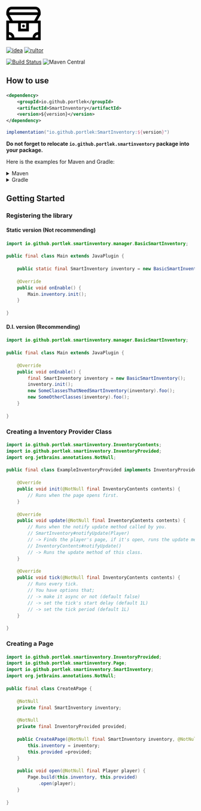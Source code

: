 <img src="logo/logo.svg" width="92px"/>

[![idea](https://www.elegantobjects.org/intellij-idea.svg)](https://www.jetbrains.com/idea/) [![rultor](https://www.rultor.com/b/yegor256/rultor)](https://www.rultor.com/p/portlek/SmartInventory)

[![Build Status](https://travis-ci.com/portlek/SmartInventory.svg?branch=master)](https://travis-ci.com/portlek/SmartInventory) ![Maven Central](https://img.shields.io/maven-central/v/io.github.portlek/SmartInventory?label=version)

## How to use
```xml
<dependency>
    <groupId>io.github.portlek</groupId>
    <artifactId>SmartInventory</artifactId>
    <version>${version}</version>
</dependency>
```
```groovy
implementation("io.github.portlek:SmartInventory:${version}")
```
**Do not forget to relocate `io.github.portlek.smartinventory` package into your package.**

Here is the examples for Maven and Gradle:
<details>
<summary>Maven</summary>

```xml
<plugin>
    <groupId>org.apache.maven.plugins</groupId>
    <artifactId>maven-shade-plugin</artifactId>
    <version>3.2.4</version>
    <configuration>
        <!-- Other settings -->
        <relocations>
            <relocation>
                <pattern>io.github.portlek.smartinventory</pattern>
                <!-- Replace this -->
                <shadedPattern>your.package.path.to.relocate</shadedPattern>
            </relocation>
        </relocations>
    </configuration>
    <executions>
        <execution>
            <phase>package</phase>
            <goals>
                <goal>shade</goal>
            </goals>
        </execution>
    </executions>
</plugin>
```
</details>
<details>
<summary>Gradle</summary>

```groovy
plugins {
    id "com.github.johnrengelman.shadow" version "6.0.0"
}

shadowJar {
    relocate('io.github.portlek.smartinventory', "your.package.path.to.relocate")
    // other stuffs.
}
```
</details>

## Getting Started
### Registering the library
#### Static version (Not recommending)
```java
import io.github.portlek.smartinventory.manager.BasicSmartInventory;

public final class Main extends JavaPlugin {

    public static final SmartInventory inventory = new BasicSmartInventory();

    @Override
    public void onEnable() {
        Main.inventory.init();
    }

}
```
#### D.I. version (Recommending)
```java
import io.github.portlek.smartinventory.manager.BasicSmartInventory;

public final class Main extends JavaPlugin {

    @Override
    public void onEnable() {
        final SmartInventory inventory = new BasicSmartInventory();
        inventory.init();
        new SomeClassesThatNeedSmartInventory(inventory).foo();
        new SomeOtherClasses(inventory).foo();
    }

}
```
### Creating a Inventory Provider Class
```java
import io.github.portlek.smartinventory.InventoryContents;
import io.github.portlek.smartinventory.InventoryProvided;
import org.jetbrains.annotations.NotNull;

public final class ExampleInventoryProvided implements InventoryProvided {

    @Override
    public void init(@NotNull final InventoryContents contents) {
        // Runs when the page opens first.
    }

    @Override
    public void update(@NotNull final InventoryContents contents) {
        // Runs when the notify update method called by you.
        // SmartInventory#notifyUpdate(Player)
        // -> Finds the player's page, if it's open, runs the update method.
        // InventoryContents#notifyUpdate()
        // -> Runs the update method of this class.
    }

    @Override
    public void tick(@NotNull final InventoryContents contents) {
        // Runs every tick.
        // You have options that;
        // -> make it async or not (default false)
        // -> set the tick's start delay (default 1L)
        // -> set the tick period (default 1L)
    }

}
```
### Creating a Page
```java
import io.github.portlek.smartinventory.InventoryProvided;
import io.github.portlek.smartinventory.Page;
import io.github.portlek.smartinventory.SmartInventory;
import org.jetbrains.annotations.NotNull;

public final class CreateAPage {

    @NotNull
    private final SmartInventory inventory;
    
    @NotNull
    private final InventoryProvided provided;

    public CreateAPage(@NotNull final SmartInventory inventory, @NotNull final InventoryProvided provided) {
        this.inventory = inventory;
        this.provided =provided;
    }

    public void open(@NotNull final Player player) {
        Page.build(this.inventory, this.provided)
            .open(player);
    }

}
```
